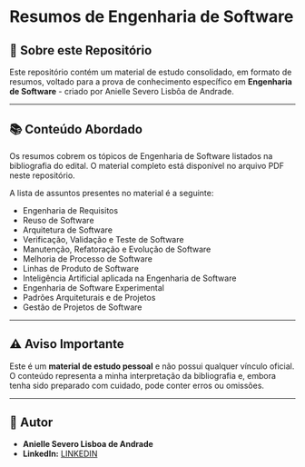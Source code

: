 # Resumos de Engenharia de Software

## 🎯 Sobre este Repositório

Este repositório contém um material de estudo consolidado, em formato de resumos, voltado para a prova de conhecimento específico em **Engenharia de Software** - criado por Anielle Severo Lisbôa de Andrade.

---

## 📚 Conteúdo Abordado

Os resumos cobrem os tópicos de Engenharia de Software listados na bibliografia do edital. O material completo está disponível no arquivo PDF neste repositório.

A lista de assuntos presentes no material é a seguinte:

* Engenharia de Requisitos
* Reuso de Software
* Arquitetura de Software
* Verificação, Validação e Teste de Software
* Manutenção, Refatoração e Evolução de Software
* Melhoria de Processo de Software
* Linhas de Produto de Software
* Inteligência Artificial aplicada na Engenharia de Software
* Engenharia de Software Experimental
* Padrões Arquiteturais e de Projetos
* Gestão de Projetos de Software
  
---

## ⚠️ Aviso Importante

Este é um **material de estudo pessoal** e não possui qualquer vínculo oficial. O conteúdo representa a minha interpretação da bibliografia e, embora tenha sido preparado com cuidado, pode conter erros ou omissões.

---

## 👤 Autor

* **Anielle Severo Lisboa de Andrade**
* **LinkedIn:** [LINKEDIN](https://www.linkedin.com/in/aniellelisboa/)
